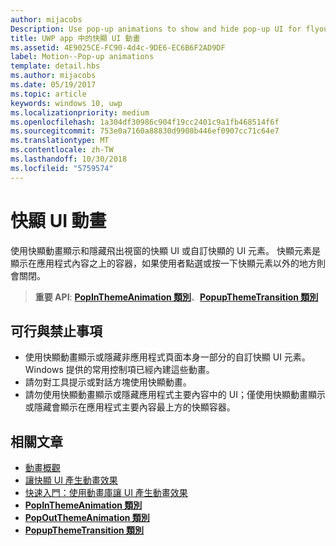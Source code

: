 ```yaml
---
author: mijacobs
Description: Use pop-up animations to show and hide pop-up UI for flyouts or custom pop-up UI elements. Pop-up elements are containers that appear over the app's content and are dismissed if the user taps or clicks outside of the pop-up element.
title: UWP app 中的快顯 UI 動畫
ms.assetid: 4E9025CE-FC90-4d4c-9DE6-EC6B6F2AD9DF
label: Motion--Pop-up animations
template: detail.hbs
ms.author: mijacobs
ms.date: 05/19/2017
ms.topic: article
keywords: windows 10, uwp
ms.localizationpriority: medium
ms.openlocfilehash: 1a304df30986c904f19cc2401c9a1fb468514f6f
ms.sourcegitcommit: 753e0a7160a88830d9908b446ef0907cc71c64e7
ms.translationtype: MT
ms.contentlocale: zh-TW
ms.lasthandoff: 10/30/2018
ms.locfileid: "5759574"
---
```

# <a name="pop-up-ui-animations"></a>快顯 UI 動畫



使用快顯動畫顯示和隱藏飛出視窗的快顯 UI 或自訂快顯的 UI 元素。 快顯元素是顯示在應用程式內容之上的容器，如果使用者點選或按一下快顯元素以外的地方則會關閉。

> **重要 API**: [**PopInThemeAnimation 類別**](https://msdn.microsoft.com/library/windows/apps/br210383)、[**PopupThemeTransition 類別**](https://msdn.microsoft.com/library/windows/apps/hh969172)


## <a name="dos-and-donts"></a>可行與禁止事項


-   使用快顯動畫顯示或隱藏非應用程式頁面本身一部分的自訂快顯 UI 元素。 Windows 提供的常用控制項已經內建這些動畫。
-   請勿對工具提示或對話方塊使用快顯動畫。
-   請勿使用快顯動畫顯示或隱藏應用程式主要內容中的 UI；僅使用快顯動畫顯示或隱藏會顯示在應用程式主要內容最上方的快顯容器。

## <a name="related-articles"></a>相關文章

* [動畫概觀](https://msdn.microsoft.com/library/windows/apps/mt187350)
* [讓快顯 UI 產生動畫效果](https://msdn.microsoft.com/library/windows/apps/xaml/jj649433)
* [快速入門：使用動畫庫讓 UI 產生動畫效果](https://msdn.microsoft.com/library/windows/apps/xaml/hh452703)
* [**PopInThemeAnimation 類別**](https://msdn.microsoft.com/library/windows/apps/br210383)
* [**PopOutThemeAnimation 類別**](https://msdn.microsoft.com/library/windows/apps/br210391)
* [**PopupThemeTransition 類別**](https://msdn.microsoft.com/library/windows/apps/hh969172)

 

 




